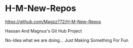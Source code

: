 # H-M-New-Repos
https://github.com/Magzz772/H-M-New-Repos

Hassan And Magnus's Git Hub Project 

No-Idea what we are doing...
Just Making Something For Fun

